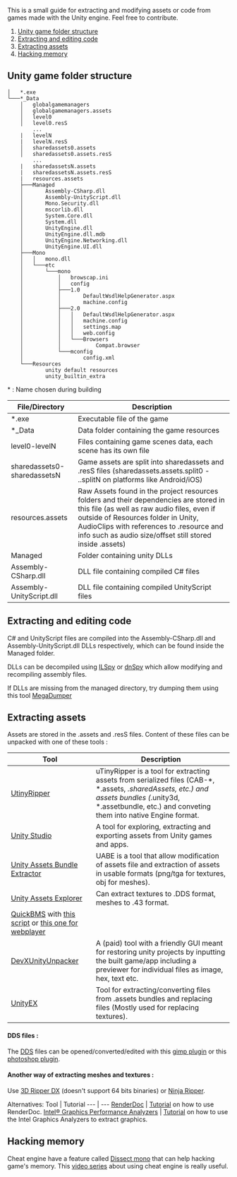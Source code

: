 This is a small guide for extracting and modifying assets or code from games made with the Unity engine. Feel free to contribute.

1. [Unity game folder structure](#unity-game-folder-structure)
2. [Extracting and editing code](#extracting-and-editing-code)
3. [Extracting assets](#extracting-assets)
4. [Hacking memory](#hacking-memory)

## Unity game folder structure

```
│   *.exe
└───*_Data
    │   globalgamemanagers
    │   globalgamemanagers.assets
    │   level0
    │   level0.resS
        ...
    |   levelN
    |   levelN.resS
    │   sharedassets0.assets
    │   sharedassets0.assets.resS
        ...
    |   sharedassetsN.assets
    |   sharedassetsN.assets.resS
    |   resources.assets
    ├───Managed
    │       Assembly-CSharp.dll
    │       Assembly-UnityScript.dll
    │       Mono.Security.dll
    │       mscorlib.dll
    │       System.Core.dll
    │       System.dll
    │       UnityEngine.dll
    │       UnityEngine.dll.mdb
    │       UnityEngine.Networking.dll
    │       UnityEngine.UI.dll
    ├───Mono
    │   │   mono.dll
    │   └───etc
    │       └───mono
    │           │   browscap.ini
    │           │   config
    │           ├───1.0
    │           │       DefaultWsdlHelpGenerator.aspx
    │           │       machine.config
    │           ├───2.0
    │           │   │   DefaultWsdlHelpGenerator.aspx
    │           │   │   machine.config
    │           │   │   settings.map
    │           │   │   web.config
    │           │   └───Browsers
    │           │           Compat.browser
    │           └───mconfig
    │                   config.xml
    └───Resources
            unity default resources
            unity_builtin_extra
```

\* : Name chosen during building

File/Directory | Description
--- | ---
*.exe | Executable file of the game
*_Data | Data folder containing the game resources
level0-levelN | Files containing game scenes data, each scene has its own file
sharedassets0-sharedassetsN | Game assets are split into sharedassets and .resS files (sharedassets.assets.split0 - ..splitN on platforms like Android/iOS)
resources.assets | Raw Assets found in the project resources folders and their dependencies are stored in this file (as well as raw audio files, even if outside of Resources folder in Unity, AudioClips with references to .resource and info such as audio size/offset still stored inside .assets)
Managed | Folder containing unity DLLs
Assembly-CSharp.dll | DLL file containing compiled C# files
Assembly-UnityScript.dll | DLL file containing compiled UnityScript files

## Extracting and editing code

C# and UnityScript files are compiled into the Assembly-CSharp.dll and Assembly-UnityScript.dll DLLs respectively, which can be found inside the Managed folder.

DLLs can be decompiled using [ILSpy](http://ilspy.net/) or [dnSpy](https://github.com/0xd4d/dnSpy) which allow modifying and recompiling assembly files.

If DLLs are missing from the managed directory, try dumping them using this tool [MegaDumper](https://github.com/CodeCracker-Tools/MegaDumper)

## Extracting assets

Assets are stored in the .assets and .resS files. Content of these files can be unpacked with one of these tools :

Tool | Description
--- | ---
[UtinyRipper](https://github.com/mafaca/UtinyRipper) | uTinyRipper is a tool for extracting assets from serialized files (CAB-*, *.assets, *.sharedAssets, etc.) and assets bundles (*.unity3d, *.assetbundle, etc.) and conveting them into native Engine format.
[Unity Studio](https://github.com/RaduMC/UnityStudio) | A tool for exploring, extracting and exporting assets from Unity games and apps.
[Unity Assets Bundle Extractor](https://7daystodie.com/forums/showthread.php?22675-Unity-Assets-Bundle-Extractor) | UABE is a tool that allow modification of assets file and extraction of assets in usable formats (png/tga for textures, obj for meshes).
[Unity Assets Explorer](http://zenhax.com/viewtopic.php?f=9&t=36) | Can extract textures to .DDS format, meshes to .43 format.
[QuickBMS](http://aluigi.altervista.org/quickbms.htm) with [this script](http://aluigi.altervista.org/bms/unity.bms) or [this one for webplayer](http://aluigi.org/papers/bms/unity3d_webplayer.bms) |
[DevXUnityUnpacker](https://devxdevelopment.com/Unpacker) | A (paid) tool with a friendly GUI meant for restoring unity projects by inputting the built game/app including a previewer for individual files as image, hex, text etc.
[UnityEX](https://yadi.sk/d/m3vFWoQ3j62Cr) | Tool for extracting/converting files from .assets bundles and replacing files (Mostly used for replacing textures).


#### DDS files :

The [DDS](https://en.wikipedia.org/wiki/DirectDraw_Surface) files can be opened/converted/edited with this [gimp plugin](http://registry.gimp.org/node/70) or this [photoshop plugin](https://developer.nvidia.com/nvidia-texture-tools-adobe-photoshop).

#### Another way of extracting meshes and textures :

Use [3D Ripper DX](http://www.deep-shadows.com/hax/3DRipperDX.htm) (doesn't support 64 bits binaries) or [Ninja Ripper](http://cgig.ru/en/2012/10/ho-to-use-ninja-ripper/).

Alternatives:
Tool | Tutorial
--- | ---
[RenderDoc](https://renderdoc.org/) | [Tutorial](https://www.youtube.com/watch?v=yPLxCm3SyPU) on how to use RenderDoc.
[Intel® Graphics Performance Analyzers](https://software.intel.com/content/www/us/en/develop/tools/graphics-performance-analyzers.html) | [Tutorial](https://forum.xentax.com/viewtopic.php?t=12262) on how to use the Intel Graphics Analyzers to extract graphics.

## Hacking memory

Cheat engine have a feature called [Dissect mono](https://wiki.cheatengine.org/index.php?title=Mono) that can help hacking game's memory. This [video series](https://www.youtube.com/playlist?list=PLNffuWEygffbue0tvx7IusDmfAthqmgS7) about using cheat engine is really useful.
